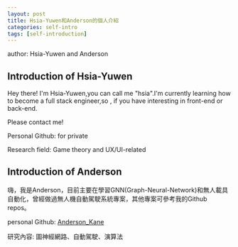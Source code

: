 ```yaml
---
layout: post
title: Hsia-Yuwen和Anderson的個人介紹
categories: self-intro
tags: [self-introduction]
---
```


author: Hsia-Yuwen and Anderson

<!-- more -->

## Introduction of Hsia-Yuwen

Hey there! I'm Hsia-Yuwen,you can call me "hsia".I'm currently learning how to become a full stack engineer,so , if you have interesting in front-end or back-end.

Please contact me!

Personal Github: for private

Research field: Game theory and UX/UI-related

## Introduction of Anderson

嗨，我是Anderson，目前主要在學習GNN(Graph-Neural-Network)和無人載具自動化，曾經做過無人機自動駕駛系統專案，其他專案可參考我的Github repos。

personal Github: [Anderson_Kane](https://github.com/AndersonKane)

研究內容: 圖神經網路、自動駕駛、演算法